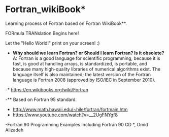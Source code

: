 # Fortran_wikiBook*
Learning process of Fortran based on Fortran WikiBook**.


FORmula TRANslation Begins here!

Let the "Hello World!" print on your screen!
:)

* **Why should we learn Fortran? or Should I learn Fortran? Is it obsolete?**
  A: Fortran is a good language for scientific programming, because it is fast, is good at handling arrays, is standardized, is portable, and because many high-quality libraries of numerical algorithms exist. The language itself is also maintained; the latest version of the Fortran language is Fortran 2008 (approved by ISO/IEC in September 2010).

-* https://en.wikibooks.org/wiki/Fortran

-** Based on Fortran 95 standard.
- http://www.math.hawaii.edu/~hile/fortran/fortmain.htm
- https://www.youtube.com/watch?v=__2UgFNYgf8

-Fortran 90 Programming Examples Including Fortran 90 CD *, Omid Alizadeh
